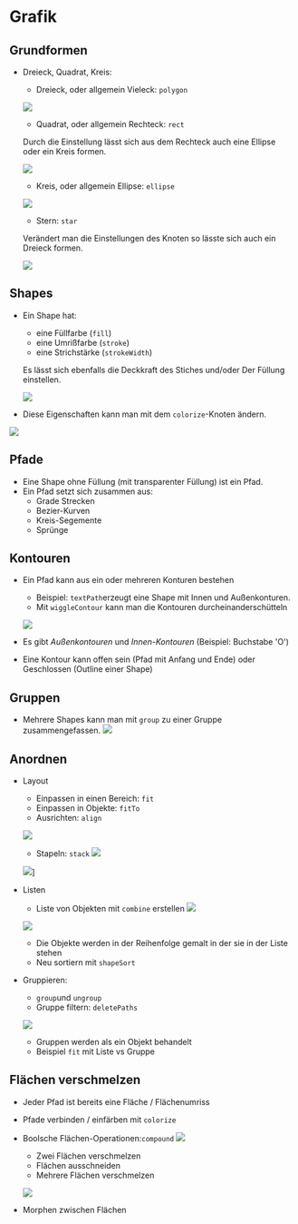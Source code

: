 # Grafik

## Grundformen

- Dreieck, Quadrat, Kreis:
	- Dreieck, oder allgemein Vieleck: `polygon`
	
	![](assets/shape_1.gif)
	
	- Quadrat, oder allgemein Rechteck: `rect`
	
	Durch die Einstellung lässt sich aus dem Rechteck auch eine Ellipse oder ein Kreis formen.
	
	![](assets/shape_2.gif)
	
	- Kreis, oder allgemein Ellipse: `ellipse`
	
	![](assets/shape_3.gif)
	
	- Stern: `star`
	
	Verändert man die Einstellungen des Knoten so lässte sich auch ein Dreieck formen.
	
	![](assets/shape_4.gif)

## Shapes

- Ein Shape hat:
	- eine Füllfarbe (`fill`) 
	- eine Umrißfarbe (`stroke`)
	- eine Strichstärke (`strokeWidth`)
	
	Es lässt sich ebenfalls die Deckkraft des Stiches und/oder Der Füllung einstellen.
	
	![](assets/fill.png)
	
- Diese Eigenschaften kann man mit dem `colorize`-Knoten ändern.

![](assets/shape_5.gif)

## Pfade

- Eine Shape ohne Füllung (mit transparenter Füllung) ist ein Pfad.
- Ein Pfad setzt sich zusammen aus:
	- Grade Strecken
	- Bezier-Kurven
	- Kreis-Segemente
	- Sprünge

## Kontouren

- Ein Pfad kann aus ein oder mehreren Konturen bestehen
	- Beispiel: `textPath`erzeugt eine Shape mit Innen und Außenkonturen. 
	- Mit `wiggleContour` kann man die Kontouren durcheinanderschütteln
	
	![](assets/contour.gif)
	
- Es gibt *Außenkontouren* und *Innen-Kontouren*
  (Beispiel: Buchstabe 'O')
- Eine Kontour kann offen sein (Pfad mit Anfang und Ende) oder Geschlossen (Outline einer Shape)

## Gruppen

- Mehrere Shapes kann man mit `group` zu einer Gruppe zusammengefassen. [![](assets/beispiel.png)](https://nodebox.live/nodebox-intro/b02group)


## Anordnen

- Layout
	- Einpassen in einen Bereich: `fit`
	- Einpassen in Objekte: `fitTo`
	- Ausrichten: `align`
	
	![](assets/align.png)
	
	- Stapeln: `stack` [![](assets/beispiel.png)](https://nodebox.live/nodebox-intro/b02stack)
	
	![](assets/stack.gif)]
	
- Listen
	- Liste von Objekten mit `combine` erstellen  [![](assets/beispiel.png)](https://nodebox.live/nodebox-intro/b02combine)
	
	![](assets/combine.png)
	
	- Die Objekte werden in der Reihenfolge gemalt in der sie in der Liste stehen
	- Neu sortiern mit `shapeSort`
	
- Gruppieren:
	- `group`und `ungroup`
	- Gruppe filtern: `deletePaths`
	
	![](assets/deletepaths.gif)
	
	- Gruppen werden als ein Objekt behandelt
	- Beispiel `fit` mit Liste vs Gruppe

## Flächen verschmelzen

- Jeder Pfad ist bereits eine Fläche / Flächenumriss
- Pfade verbinden / einfärben mit `colorize`
- Boolsche Flächen-Operationen:`compound` [![](assets/beispiel.png)](https://nodebox.live/nodebox-intro/b02compund)
	- Zwei Flächen verschmelzen
	- Flächen ausschneiden
	- Mehrere Flächen verschmelzen
	
	![](assets/compound.gif)
	
- Morphen zwischen Flächen

	


	
